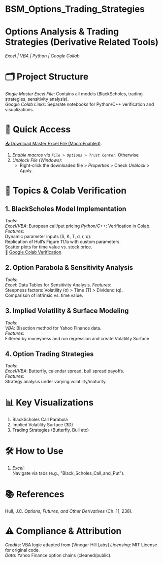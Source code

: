# BSM_Options_Trading_Strategies

# Options Analysis & Trading Strategies (Derivative Related Tools) 
*Excel | VBA | Python | Google Collab*  

# 🗂️ Project Structure  
 *Single Master Excel File*: Contains all models (BlackScholes, trading strategies, sensitivity analysis).  
 *Google Colab Links*: Separate notebooks for Python/C++ verification and visualizations.  

# 🔗 Quick Access  
[📥 Download Master Excel File (MacroEnabled)]( https://drive.google.com/file/d/1fomUolMIsr4jPB4Cn2HLFErfo8K2eSBx/view?usp=drive_link).  
1. *Enable macros via `File > Options > Trust Center`.*
Otherwise
2. *Unblock File (Windows)*:  
   - Right-click the downloaded file > *Properties* > Check *Unblock* > Apply.  

# 📁 Topics & Colab Verification  
## 1. BlackScholes Model Implementation  
*Tools*:  
 *Excel/VBA*: European call/put pricing
*Python/C++*: Verification in Colab.  
*Features*:  
 Dynamic parameter inputs (S, K, T, σ, r, q).  
 Replication of Hull’s Figure 11.1a with custom parameters.  
 Scatter plots for time value vs. stock price.  
🔗 [Google Colab Verification]( https://colab.research.google.com/drive/1meP07-aZGU1FtxbuLEcE3Yq0Zdx_Du3Y?usp=sharing).  


## 2. Option Parabola & Sensitivity Analysis  
*Tools*:  
*Excel*: Data Tables for Sensitivity Analysis. 
*Features*:  
 Steepness factors: Volatility (σ) > Time (T) > Dividend (q).  
 Comparison of intrinsic vs. time value.  


## 3. Implied Volatility & Surface Modeling  
*Tools*:  
 *VBA*: Bisection method for Yahoo Finance data.  
*Features*:  
 Filtered by moneyness and run regression  and create Volatility Surface 

## 4. Option Trading Strategies  
*Tools*:  
 *Excel/VBA*: Butterfly, calendar spread, bull spread payoffs.  
*Features*:  
 Strategy analysis under varying volatility/maturity.  



# 📊 Key Visualizations  
1. BlackScholes Call Parabola  
2. Implied Volatility Surface (3D)  
3. Trading Strategies (Butterfly, Bull etc)   

# 🛠️ How to Use  
1. *Excel*:  
    Navigate via tabs (e.g., "Black_Scholes_Call_and_Put").  

# 📚 References  
Hull, J.C. *Options, Futures, and Other Derivatives* (Ch. 11, 238).  

# ⚠️ Compliance & Attribution  
 *Credits*: VBA logic adapted from [Vinegar Hill Labs] 
 *Licensing*: MIT License for original code.  
 *Data*: Yahoo Finance option chains (cleaned/public).  
